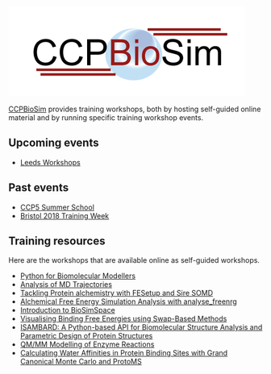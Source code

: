 ![CCPBioSim logo](images/ccpbiosim_logo.png)

[CCPBioSim](https://ccpbiosim.ac.uk) provides training workshops, both by hosting self-guided online
material and by running specific training workshop events.

## Upcoming events

* [Leeds Workshops](events/leeds2019)

## Past events

* [CCP5 Summer School](events/ccp52018)
* [Bristol 2018 Training Week](events/bristol2018)

## Training resources

Here are the workshops that are available online as self-guided workshops.

* [Python for Biomolecular Modellers](https://ccpbiosim.github.io/python_and_data)
* [Analysis of MD Trajectories](https://ccpbiosim.github.io/md_workshop)
* [Tackling Protein alchemistry with FESetup and Sire SOMD](https://ccpbiosim.github.io/fesetup_workshop)
* [Alchemical Free Energy Simulation Analysis with analyse_freenrg](https://ccpbiosim.github.io/fe_workshop)
* [Introduction to BioSimSpace](https://ccpbiosim.github.io/biosimspace_workshop)
* [Visualising Binding Free Energies using Swap-Based Methods](https://ccpbiosim.github.io/xswaps)
* [ISAMBARD: A Python-based API for Biomolecular Structure Analysis and Parametric Design of Protein Structures](https://ccpbiosim.github.io/isambard_workshop)
* [QM/MM Modelling of Enzyme Reactions](https://ccpbiosim.github.io/qmmm_workshop)
* [Calculating Water Affinities in Protein Binding Sites with Grand Canonical Monte Carlo and ProtoMS](https://ccpbiosim.ac.uk/gcmc_protoms_workshop)
